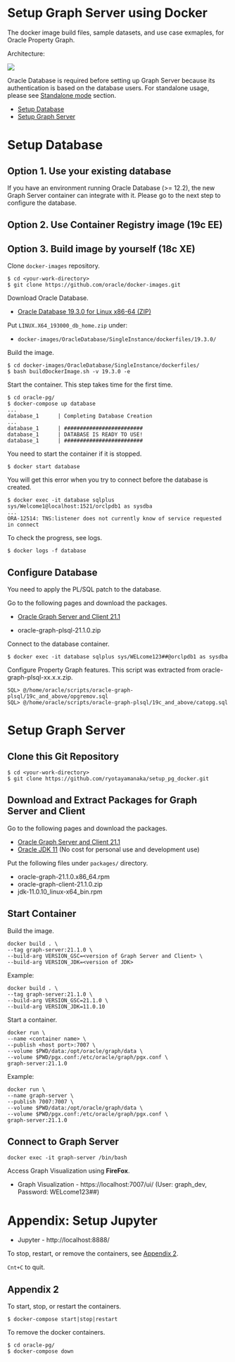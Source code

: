 # Setup Graph Server using Docker

The docker image build files, sample datasets, and use case exmaples, for Oracle Property Graph.

Architecture:

![](https://user-images.githubusercontent.com/4862919/80330080-632e9a00-886e-11ea-822e-0a96e40dbbf9.jpg)

Oracle Database is required before setting up Graph Server because its authentication is based on the database users. For standalone usage, please see [Standalone mode](#Standalone_mode) section.

- [Setup Database](#Setup_Database)
- [Setup Graph Server](#Setup_Graph_Server)

# Setup Database

## Option 1. Use your existing database

If you have an environment running Oracle Database (>= 12.2), the new Graph Server container can integrate with it. Please go to the next step to configure the database.

## Option 2. Use Container Registry image (19c EE)

## Option 3. Build image by yourself (18c XE)

Clone `docker-images` repository.

    $ cd <your-work-directory>
    $ git clone https://github.com/oracle/docker-images.git

Download Oracle Database.

* [Oracle Database 19.3.0 for Linux x86-64 (ZIP)](https://www.oracle.com/database/technologies/oracle-database-software-downloads.html)

Put `LINUX.X64_193000_db_home.zip` under:
* `docker-images/OracleDatabase/SingleInstance/dockerfiles/19.3.0/`

Build the image.

    $ cd docker-images/OracleDatabase/SingleInstance/dockerfiles/
    $ bash buildDockerImage.sh -v 19.3.0 -e

Start the container. This step takes time for the first time.

    $ cd oracle-pg/
    $ docker-compose up database
    ...
    database_1      | Completing Database Creation
    ...
    database_1      | #########################
    database_1      | DATABASE IS READY TO USE!
    database_1      | #########################

You need to start the container if it is stopped.

    $ docker start database

You will get this error when you try to connect before the database is created.

    $ docker exec -it database sqlplus sys/Welcome1@localhost:1521/orclpdb1 as sysdba
    ...
    ORA-12514: TNS:listener does not currently know of service requested in connect

To check the progress, see logs.

    $ docker logs -f database

## Configure Database

You need to apply the PL/SQL patch to the database.

Go to the following pages and download the packages.

* [Oracle Graph Server and Client 21.1](https://www.oracle.com/database/technologies/spatialandgraph/property-graph-features/graph-server-and-client/graph-server-and-client-downloads.html)

- oracle-graph-plsql-21.1.0.zip

Connect to the database container.

```
$ docker exec -it database sqlplus sys/WELcome123##@orclpdb1 as sysdba
```

Configure Property Graph features. This script was extracted from oracle-graph-plsql-xx.x.x.zip.

```
SQL> @/home/oracle/scripts/oracle-graph-plsql/19c_and_above/opgremov.sql
SQL> @/home/oracle/scripts/oracle-graph-plsql/19c_and_above/catopg.sql
```

# Setup Graph Server

## Clone this Git Repository

    $ cd <your-work-directory>
    $ git clone https://github.com/ryotayamanaka/setup_pg_docker.git

## Download and Extract Packages for Graph Server and Client

Go to the following pages and download the packages.

* [Oracle Graph Server and Client 21.1](https://www.oracle.com/database/technologies/spatialandgraph/property-graph-features/graph-server-and-client/graph-server-and-client-downloads.html)
* [Oracle JDK 11](https://www.oracle.com/java/technologies/javase-jdk11-downloads.html) (No cost for personal use and development use)

Put the following files under `packages/` directory.
 
- oracle-graph-21.1.0.x86_64.rpm
- oracle-graph-client-21.1.0.zip
- jdk-11.0.10_linux-x64_bin.rpm

## Start Container

Build the image.

```
docker build . \
--tag graph-server:21.1.0 \
--build-arg VERSION_GSC=<version of Graph Server and Client> \
--build-arg VERSION_JDK=<version of JDK>
```

Example:

```
docker build . \
--tag graph-server:21.1.0 \
--build-arg VERSION_GSC=21.1.0 \
--build-arg VERSION_JDK=11.0.10
```

Start a container.

```
docker run \
--name <container name> \
--publish <host port>:7007 \
--volume $PWD/data:/opt/oracle/graph/data \
--volume $PWD/pgx.conf:/etc/oracle/graph/pgx.conf \
graph-server:21.1.0
```

Example:

```
docker run \
--name graph-server \
--publish 7007:7007 \
--volume $PWD/data:/opt/oracle/graph/data \
--volume $PWD/pgx.conf:/etc/oracle/graph/pgx.conf \
graph-server:21.1.0
```

## Connect to Graph Server

```
docker exec -it graph-server /bin/bash
```

Access Graph Visualization using **FireFox**.

* Graph Visualization - https://localhost:7007/ui/ (User: graph_dev, Password: WELcome123##)





# Appendix: Setup Jupyter

* Jupyter - http://localhost:8888/

To stop, restart, or remove the containers, see [Appendix 2](#appendix-2).


`Cnt+C` to quit.

## Appendix 2

To start, stop, or restart the containers.

    $ docker-compose start|stop|restart

To remove the docker containers.

    $ cd oracle-pg/
    $ docker-compose down
